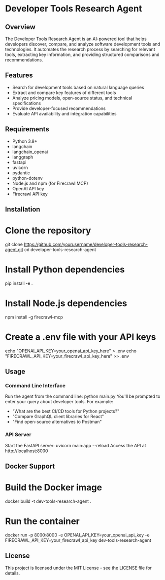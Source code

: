 # Developer Tools Research Agent
## Overview
The Developer Tools Research Agent is an AI-powered tool that helps developers discover, compare, and analyze software development tools and technologies. It automates the research process by searching for relevant tools, extracting key information, and providing structured comparisons and recommendations.

## Features
- Search for development tools based on natural language queries
- Extract and compare key features of different tools
- Analyze pricing models, open-source status, and technical specifications
- Provide developer-focused recommendations
- Evaluate API availability and integration capabilities
## Requirements
- Python 3.8+
- langchain
- langchain_openai
- langgraph
- fastapi
- uvicorn
- pydantic
- python-dotenv
- Node.js and npm (for Firecrawl MCP)
- OpenAI API key
- Firecrawl API key

## Installation

# Clone the repository
git clone https://github.com/yourusername/developer-tools-research-agent.git
cd developer-tools-research-agent

# Install Python dependencies
pip install -e .

# Install Node.js dependencies
npm install -g firecrawl-mcp

# Create a .env file with your API keys
echo "OPENAI_API_KEY=your_openai_api_key_here" > .env
echo "FIRECRAWL_API_KEY=your_firecrawl_api_key_here" >> .env

## Usage
### Command Line Interface

Run the agent from the command line:
python main.py
You'll be prompted to enter your query about developer tools. For example:

- "What are the best CI/CD tools for Python projects?"
- "Compare GraphQL client libraries for React"
- "Find open-source alternatives to Postman"

### API Server
Start the FastAPI server:
uvicorn main:app --reload
Access the API at http://localhost:8000

## Docker Support
# Build the Docker image
docker build -t dev-tools-research-agent .

# Run the container
docker run -p 8000:8000 -e OPENAI_API_KEY=your_openai_api_key -e FIRECRAWL_API_KEY=your_firecrawl_api_key dev-tools-research-agent
## License
This project is licensed under the MIT License - see the LICENSE file for details.


